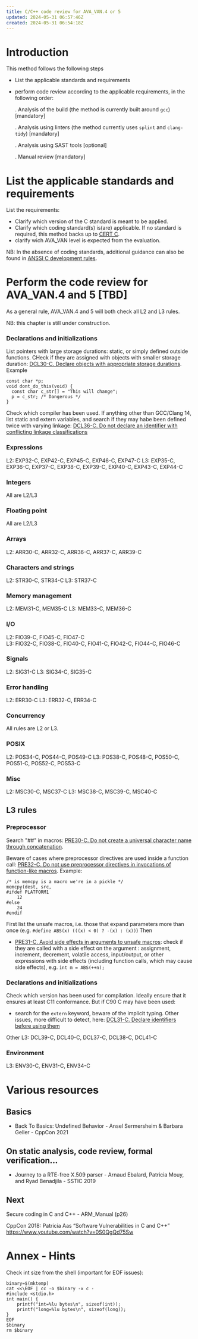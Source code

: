 ```yaml
---
title: C/C++ code review for AVA_VAN.4 or 5
updated: 2024-05-31 06:57:46Z
created: 2024-05-31 06:54:18Z
---
```


# Introduction
This method follows the following steps
 - List the applicable standards and requirements 
 - perform code review according to the applicable requirements, in the following order:

     . Analysis of the build (the method is currently built around ````gcc````) [mandatory]

     . Analysis using linters (the method currently uses ````splint```` and ````clang-tidy````) [mandatory]

     . Analysis using SAST tools [optional]

     . Manual review [mandatory]


# List the applicable standards and requirements
List the requirements:
 - Clarify which version of the C standard is meant to be applied.
 - Clarify which coding standard(s) is(are) applicable. If no standard is required, this method backs up to [CERT C](
https://wiki.sei.cmu.edu/confluence/display/c/SEI+CERT+C+Coding+Standard).
 - clarify wich AVA_VAN level is expected from the evaluation.

NB: In the absence of coding standards, additional guidance can also be found in [ANSSI C development rules](https://www.ssi.gouv.fr/en/guide/rules-for-secure-c-language-software-development/).

# Perform the code review for AVA_VAN.4 and 5 [TBD]

As a general rule, AVA_VAN.4 and 5 will both check all L2 and L3 rules.  

NB: this chapter is still under construction.

### Declarations and initializations
List pointers with large storage durations: static, or simply defined outside functions. CHeck if they are assigned with objects with smaller storage duration: [DCL30-C. Declare objects with appropriate storage durations](https://wiki.sei.cmu.edu/confluence/display/c/DCL30-C.+Declare+objects+with+appropriate+storage+durations). Example
```` 
const char *p;
void dont_do_this(void) {
  const char c_str[] = "This will change";
  p = c_str; /* Dangerous */
}
```` 

Check which compiler has been used. If anything other than GCC/Clang 14, list static and extern variables, and search if they may habe been defined twice with varying linkage: [DCL36-C. Do not declare an identifier with conflicting linkage classifications](https://wiki.sei.cmu.edu/confluence/display/c/DCL36-C.+Do+not+declare+an+identifier+with+conflicting+linkage+classifications)


### Expressions
L2: EXP32-C, EXP42-C, EXP45-C, EXP46-C, EXP47-C
L3: EXP35-C, EXP36-C, EXP37-C, EXP38-C, EXP39-C, EXP40-C, EXP43-C, EXP44-C 

### Integers
All are L2/L3

### Floating point
All are  L2/L3

### Arrays
L2: ARR30-C, ARR32-C, ARR36-C, ARR37-C, ARR39-C

### Characters and strings
L2: STR30-C, STR34-C
L3: STR37-C

### Memory management
L2: MEM31-C, MEM35-C
L3: MEM33-C, MEM36-C

### I/O
L2: FIO39-C, FIO45-C, FIO47-C	
L3: FIO32-C, FIO38-C, FIO40-C, FIO41-C, FIO42-C, FIO44-C, FIO46-C

### Signals
L2: SIG31-C
L3: SIG34-C, SIG35-C

### Error handling
L2: ERR30-C
L3: ERR32-C, ERR34-C

### Concurrency

All rules are L2 or L3.

### POSIX
L2: POS34-C, POS44-C, POS49-C
L3: POS38-C, POS48-C, POS50-C, POS51-C, POS52-C, POS53-C

### Misc
L2: MSC30-C, MSC37-C
L3: MSC38-C, MSC39-C, MSC40-C

## L3 rules

### Preprocessor
Search "##" in macros: [PRE30-C. Do not create a universal character name through concatenation](https://wiki.sei.cmu.edu/confluence/pages/viewpage.action?pageId=87152276). 

Beware of cases where preprocessor directives are used inside a function call: [PRE32-C. Do not use preprocessor directives in invocations of function-like macros](https://wiki.sei.cmu.edu/confluence/display/c/PRE32-C.+Do+not+use+preprocessor+directives+in+invocations+of+function-like+macros). Example:
```` 
/* is memcpy is a macro we're in a pickle */
memcpy(dest, src,
#ifdef PLATFORM1
    12
#else
    24
#endif
````
First list the unsafe macros, i.e. those that expand parameters more than once (e.g. 
````#define ABS(x) (((x) < 0) ? -(x) : (x))````)
Then 
 - [PRE31-C. Avoid side effects in arguments to unsafe macros](https://wiki.sei.cmu.edu/confluence/display/c/PRE31-C.+Avoid+side+effects+in+arguments+to+unsafe+macros): check if they are called with a side effect on the argument : assignment, increment, decrement, volatile access, input/output, or other expressions with side effects (including function calls, which may cause side effects), e.g. ````int m = ABS(++n);````

### Declarations and initializations

Check which version has been used for compilation. Ideally ensure that it ensures at least C11 conformance. But if C90 C may have been used:
- search for the ````extern```` keyword, beware of the implicit typing. Other issues, more difficult to detect, here: [DCL31-C. Declare identifiers before using them](https://wiki.sei.cmu.edu/confluence/display/c/DCL31-C.+Declare+identifiers+before+using+them)

Other L3: DCL39-C, DCL40-C, DCL37-C, DCL38-C, DCL41-C


### Environment
L3: ENV30-C, ENV31-C, ENV34-C

# Various resources
## Basics
 - Back To Basics: Undefined Behavior - Ansel Sermersheim & Barbara Geller - CppCon 2021

## On static analysis, code review, formal verification...
 - Journey to a RTE-free X.509 parser - Arnaud Ebalard, Patricia Mouy, and Ryad Benadjila - SSTIC 2019

## Next
Secure coding in C and C++ - ARM_Manual (p26)

CppCon 2018: Patricia Aas “Software Vulnerabilities in C and C++”
https://www.youtube.com/watch?v=0S0QgQd75Sw
# Annex - Hints

Check int size from the shell (important for EOF issues):
````
binary=$(mktemp)
cat <<\EOF | cc -o $binary -x c -
#include <stdio.h>
int main() {
    printf("int=%lu bytes\n", sizeof(int));
    printf("long=%lu bytes\n", sizeof(long));
}
EOF
$binary
rm $binary
````

